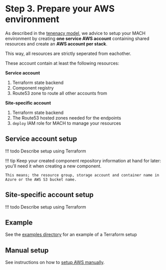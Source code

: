 # Step 3. Prepare your AWS environment

As described in the [tenenacy model](../guidance/tenancy.md#aws-tenancy), we advice to setup your MACH environment by creating **one service AWS account** containing shared resources and create an **AWS account per stack**.

This way, all resources are strictly seperated from eachother.

These account contain at least the following resources:

**Service account**

1. Terraform state backend
2. Component registry
3. Route53 zone to route all other accounts from

**Site-specific account**

1. Terraform state backend
2. The Route53 hosted zones needed for the endpoints
3. `deploy` IAM role for MACH to manage your resources


## Service account setup

!!! todo
    Describe setup using Terraform


!!! tip
    Keep your created component repository information at hand for later: you'll need it when creating a new component.

    This means; the resource group, storage account and container name in Azure or the AWS S3 bucket name.

## Site-specific account setup

!!! todo
    Describe setup using Terraform

## Example

See the [examples directory](https://github.com/labd/mach-composer/tree/master/examples/aws/infra/) for an example of a Terraform setup

## Manual setup

See instructions on how to [setup AWS manually](./aws_manual.md).